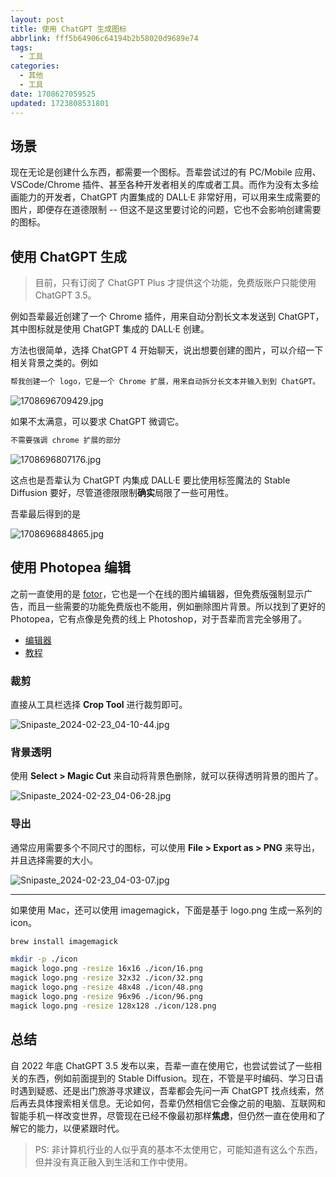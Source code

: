 ```yaml
---
layout: post
title: 使用 ChatGPT 生成图标
abbrlink: fff5b64906c64194b2b58020d9689e74
tags:
  - 工具
categories:
  - 其他
  - 工具
date: 1708627059525
updated: 1723808531801
---
```


## 场景

现在无论是创建什么东西，都需要一个图标。吾辈尝试过的有 PC/Mobile 应用、VSCode/Chrome 插件、甚至各种开发者相关的库或者工具。而作为没有太多绘画能力的开发者，ChatGPT 内置集成的 DALL·E 非常好用，可以用来生成需要的图片，即便存在道德限制 -- 但这不是这里要讨论的问题，它也不会影响创建需要的图标。

## 使用 ChatGPT 生成

> 目前，只有订阅了 ChatGPT Plus 才提供这个功能，免费版账户只能使用 ChatGPT 3.5。

例如吾辈最近创建了一个 Chrome 插件，用来自动分割长文本发送到 ChatGPT，其中图标就是使用 ChatGPT 集成的 DALL·E 创建。

方法也很简单，选择 ChatGPT 4 开始聊天，说出想要创建的图片，可以介绍一下相关背景之类的。例如

```md
帮我创建一个 logo，它是一个 Chrome 扩展，用来自动拆分长文本并输入到到 ChatGPT。
```

![1708696709429.jpg](/resources/1f24f6c2f23a41fe9b5cb9e8e872207d.jpg)

如果不太满意，可以要求 ChatGPT 微调它。

```md
不需要强调 chrome 扩展的部分
```

![1708696807176.jpg](/resources/e403b389a174482cb094a1949358101b.jpg)

这点也是吾辈认为 ChatGPT 内集成 DALL·E 要比使用标签魔法的 Stable Diffusion 要好，尽管道德限限制**确实**局限了一些可用性。

吾辈最后得到的是

![1708696884865.jpg](/resources/bac15b59102344938bcc555d9309ce91.jpg)

## 使用 Photopea 编辑

之前一直使用的是 [fotor](https://www.fotor.com/photo-editor-app/editor/basic)，它也是一个在线的图片编辑器，但免费版强制显示广告，而且一些需要的功能免费版也不能用，例如删除图片背景。所以找到了更好的 Photopea，它有点像是免费的线上 Photoshop，对于吾辈而言完全够用了。

- [编辑器](https://www.photopea.com/)
- [教程](https://www.photopea.com/learn/blur-gallery)

### 裁剪

直接从工具栏选择 **Crop Tool** 进行裁剪即可。

![Snipaste\_2024-02-23\_04-10-44.jpg](/resources/d035459d4dbc4ac2b3691b53422a435f.jpg)

### 背景透明

使用 **Select > Magic Cut** 来自动将背景色删除，就可以获得透明背景的图片了。

![Snipaste\_2024-02-23\_04-06-28.jpg](/resources/3eb1d95aa4474677888293b8ae334dae.jpg)

### 导出

通常应用需要多个不同尺寸的图标，可以使用 **File > Export as > PNG** 来导出，并且选择需要的大小。

![Snipaste\_2024-02-23\_04-03-07.jpg](/resources/6b3303a8c5e1413787baac71f3602178.jpg)

***

如果使用 Mac，还可以使用 imagemagick，下面是基于 logo.png 生成一系列的 icon。

```bash
brew install imagemagick

mkdir -p ./icon
magick logo.png -resize 16x16 ./icon/16.png
magick logo.png -resize 32x32 ./icon/32.png
magick logo.png -resize 48x48 ./icon/48.png
magick logo.png -resize 96x96 ./icon/96.png
magick logo.png -resize 128x128 ./icon/128.png
```

## 总结

自 2022 年底 ChatGPT 3.5 发布以来，吾辈一直在使用它，也尝试尝试了一些相关的东西，例如前面提到的 Stable Diffusion。现在，不管是平时编码、学习日语时遇到疑惑、还是出门旅游寻求建议，吾辈都会先问一声 ChatGPT 找点线索，然后再去具体搜索相关信息。无论如何，吾辈仍然相信它会像之前的电脑、互联网和智能手机一样改变世界，尽管现在已经不像最初那样**焦虑**，但仍然一直在使用和了解它的能力，以便紧跟时代。

> PS: 非计算机行业的人似乎真的基本不太使用它，可能知道有这么个东西，但并没有真正融入到生活和工作中使用。
